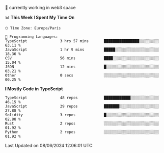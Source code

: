 🔭 currently working in web3 space

<!--START_SECTION:waka-->
📊 **This Week I Spent My Time On** 

```text
🕑︎ Time Zone: Europe/Paris

💬 Programming Languages: 
TypeScript               3 hrs 57 mins       ████████████████░░░░░░░░░   63.11 % 
JavaScript               1 hr 9 mins         █████░░░░░░░░░░░░░░░░░░░░   18.36 % 
CSV                      56 mins             ████░░░░░░░░░░░░░░░░░░░░░   15.04 % 
JSON                     12 mins             █░░░░░░░░░░░░░░░░░░░░░░░░   03.21 % 
Other                    0 secs              ░░░░░░░░░░░░░░░░░░░░░░░░░   00.25 % 
```

**I Mostly Code in TypeScript** 

```text
TypeScript               48 repos            ████████████░░░░░░░░░░░░░   46.15 % 
JavaScript               29 repos            ███████░░░░░░░░░░░░░░░░░░   27.88 % 
Solidity                 3 repos             █░░░░░░░░░░░░░░░░░░░░░░░░   02.88 % 
Rust                     2 repos             ░░░░░░░░░░░░░░░░░░░░░░░░░   01.92 % 
Python                   2 repos             ░░░░░░░░░░░░░░░░░░░░░░░░░   01.92 % 
```




 Last Updated on 08/06/2024 12:06:01 UTC
<!--END_SECTION:waka-->
